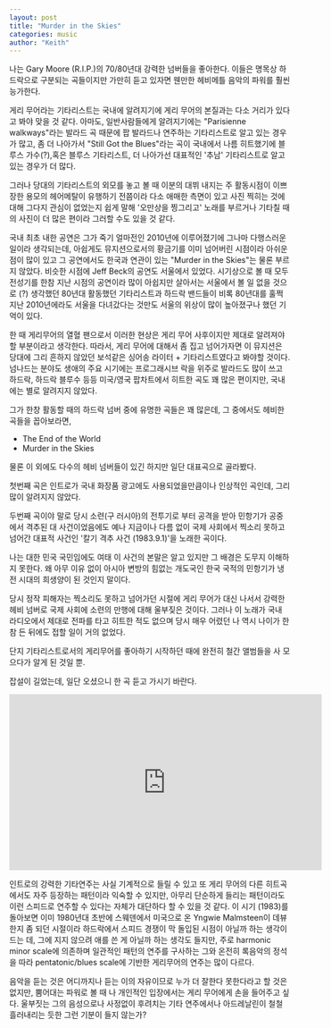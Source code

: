 ```yaml
---
layout: post
title: "Murder in the Skies"
categories: music
author: "Keith"
---
```


나는 Gary Moore (R.I.P.)의 70/80년대 강력한 넘버들을 좋아한다. 이들은 명목상 하드락으로 구분되는 곡들이지만 가만히 듣고 있자면 웬만한 헤비메틀 음악의 파워를 훨씬 능가한다. 

게리 무어라는 기타리스트는 국내에 알려지기에 게리 무어의 본질과는 다소 거리가 있다고 봐야 맞을 것 같다. 아마도, 일반사람들에게 알려지기에는 "Parisienne walkways"라는 발라드 곡 때문에 팝 발라드나 연주하는 기타리스트로 알고 있는 경우가 많고, 좀 더 나아가서 "Still Got the Blues"라는 곡이 국내에서 나름 히트했기에 블루스 가수(?),혹은 블루스 기타리스트, 더 나아가선 대표적인 '추남' 기타리스트로 알고 있는 경우가 더 많다. 

그러나 당대의 기타리스트의 외모를 놓고 볼 때 이분의 대뷔 내지는 주 활동시점이 이쁘장한 용모의 헤어메탈이 유행하기 전쯤이라 다소 애매한 측면이 있고 사진 찍히는 것에 대해 그다지 관심이 없었는지 쉽게 말해 '오만상을 찡그리고' 노래를 부르거나 기타칠 때의 사진이 더 많은 편이라 그러할 수도 있을 것 같다. 

국내 최초 내한 공연은 그가 죽기 얼마전인 2010년에 이루어졌기에 그나마 다행스러운 일이라 생각되는데, 아쉽게도 뮤지션으로서의 황금기를 이미 넘어버린 시점이라 아쉬운 점이 많이 있고 그 공연에서도 한국과 연관이 있는 "Murder in the Skies"는 물론 부르지 않았다. 비슷한 시점에 Jeff Beck의 공연도 서울에서 있었다. 시기상으로 볼 때 모두 전성기를 한참 지난 시점의 공연이라 많이 아쉽지만 살아서는 서울에서 볼 일 없을 것으로 (?) 생각했던 80년대 활동했던 기타리스트과 하드락 밴드들이 비록 80년대를 훌쩍 지난 2010년에라도 서울을 다녀갔다는 것만도 서울의 위상이 많이 높아졌구나 했던 기억이 있다. 

한 때 게리무어의 열혈 팬으로서 이러한 현상은 게리 무어 사후이지만 제대로 알려져야 할 부분이라고 생각한다. 따라서, 게리 무어에 대해서 좀 집고 넘어가자면 이 뮤지션은 당대에 그리 흔하지 않았던 보석같은 싱어송 라이터 + 기타리스트였다고 봐야할 것이다. 넘나드는 분야도 생애의 주요 시기에는 프로그래시브 락을 위주로 발라드도 많이 쓰고 하드락, 하드락 블루수 등등 미국/영국 팝차트에서 히트한 곡도 꽤 많은 편이지만, 국내에는 별로 알려지지 않았다. 

그가 한창 활동할 때의 하드락 넘버 중에 유명한 곡들은 꽤 많은데, 그 중에서도 헤비한 곡들을 꼽아보라면,

- The End of the World
- Murder in the Skies

물론 이 외에도 다수의 헤비 넘버들이 있긴 하지만 일단 대표곡으로 골라봤다. 

첫번째 곡은 인트로가 국내 화장품 광고에도 사용되었을만큼이나 인상적인 곡인데, 그리 많이 알려지지 않았다. 

두번째 곡이야 말로 당시 소련(구 러시아)의 전투기로 부터 공격을 받아 민항기가 공중에서 격추된 대 사건이었음에도 예나 지금이나 다름 없이 국제 사회에서 찍소리 못하고 넘어간 대표적 사건인 '칼기 격추 사건 (1983.9.1)'을 노래한 곡이다. 

나는 대한 민국 국민임에도 여태 이 사건의 본말은 알고 있지만 그 배경은 도무지 이해하지 못한다. 왜 아무 이유 없이 아시아 변방의 힘없는 개도국인 한국 국적의 민항기가 냉전 시대의 희생양이 된 것인지 말이다. 

당시 정작 피해자는 찍소리도 못하고 넘어가던 시절에 게리 무어가 대신 나서서 강력한 헤비 넘버로 국제 사회에 소련의 만행에 대해 울부짖은 것이다. 그러나 이 노래가 국내 라디오에서 제대로 전파를 타고 히트한 적도 없으며 당시 매우 어렸던 나 역시 나이가 한참 든 뒤에도 접할 일이 거의 없었다. 

단지 기타리스트로서의 게리무어를 좋아하기 시작하던 때에 완전히 철간 앨범들을 사 모으다가 알게 된 것일 뿐.

잡설이 길었는데, 일단 오셨으니 한 곡 듣고 가시기 바란다. 

<iframe width="560" height="315" src="https://www.youtube.com/embed/2W7amG8IuKE" frameborder="0" allowfullscreen></iframe>

인트로의 강력한 기타연주는 사실 기계적으로 들릴 수 있고 또 게리 무어의 다른 히트곡에서도 자주 등장하는 패턴이라 익숙할 수 있지만, 아무리 단순하게 들리는 패턴이라도 이런 스피드로 연주할 수 있다는 자체가 대단하다 할 수 있을 것 같다. 이 시기 (1983)를 돌아보면 이미 1980년대 초반에 스웨덴에서 미국으로 온 Yngwie Malmsteen이 데뷰한지 좀 되던 시절이라 하드락에서 스피드 경쟁이 막 돌입된 시점이 아닐까 하는 생각이 드는 데, 그에 지지 않으려 애를 쓴 게 아닐까 하는 생각도 들지만, 주로 harmonic minor scale에 의존하며 일관적인 패턴의 연주를 구사하는 그와 온전히 록음악의 정석을 따라 pentatonic/blues scale에 기반한 게리무어의 연주는 많이 다르다. 

음악을 듣는 것은 어디까지나 듣는 이의 자유이므로 누가 더 잘한다 못한다라고 할 것은 없지만, 뿜어대는 파워로 볼 때 나 개인적인 입장에서는 게리 무어에게 손을 들어주고 싶다. 울부짓는 그의 음성으로나 사정없이 후려치는 기타 연주에서나 아드레날린이 철철 흘러내리는 듯한 그런 기분이 들지 않는가?